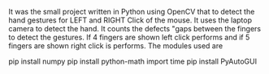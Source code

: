 It was the small project written in Python using OpenCV that to detect the hand gestures for LEFT and RIGHT Click of the mouse. 
It uses the laptop camera to detect the hand. It counts the defects "gaps between the fingers to detect the gestures. 
If 4 fingers are shown left click performs and if 5 fingers are shown right click is performs.
 The modules used are
 
 pip install numpy
 pip install python-math
 import time
 pip install PyAutoGUI
